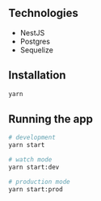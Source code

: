 ## Technologies

- NestJS
- Postgres
- Sequelize

## Installation

```bash
yarn
```

## Running the app

```bash
# development
yarn start

# watch mode
yarn start:dev

# production mode
yarn start:prod
```